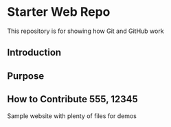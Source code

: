 # Starter Web Repo

This repository is for showing how Git and GitHub work

## Introduction

## Purpose

## How to Contribute 555, 12345

Sample website with plenty of files for demos